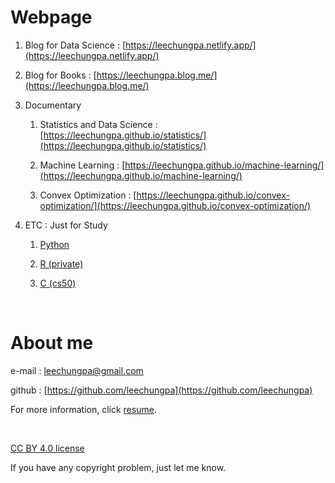# Webpage

1. Blog for Data Science : [https://leechungpa.netlify.app/](https://leechungpa.netlify.app/)

1. Blog for Books : [https://leechungpa.blog.me/](https://leechungpa.blog.me/)

1. Documentary 

    1. Statistics and Data Science : [https://leechungpa.github.io/statistics/](https://leechungpa.github.io/statistics/)
    
    1. Machine Learning : [https://leechungpa.github.io/machine-learning/](https://leechungpa.github.io/machine-learning/)
    
    1. Convex Optimization : [https://leechungpa.github.io/convex-optimization/](https://leechungpa.github.io/convex-optimization/)

1. ETC : Just for Study

    1. [Python](https://github.com/leechungpa/Python-study)
    
    1. [R (private)](https://github.com/leechungpa/yonsei)
    
    1. [C (cs50)](https://github.com/leechungpa/cs50")


<br>



# About me

e-mail : leechungpa@gmail.com

github : [https://github.com/leechungpa](https://github.com/leechungpa)

For more information, click [resume](https://leechungpa.github.io/resume.html).


<br>


[CC BY 4.0 license](https://creativecommons.org/licenses/by/4.0/legalcode)

If you have any copyright problem, just let me know.
